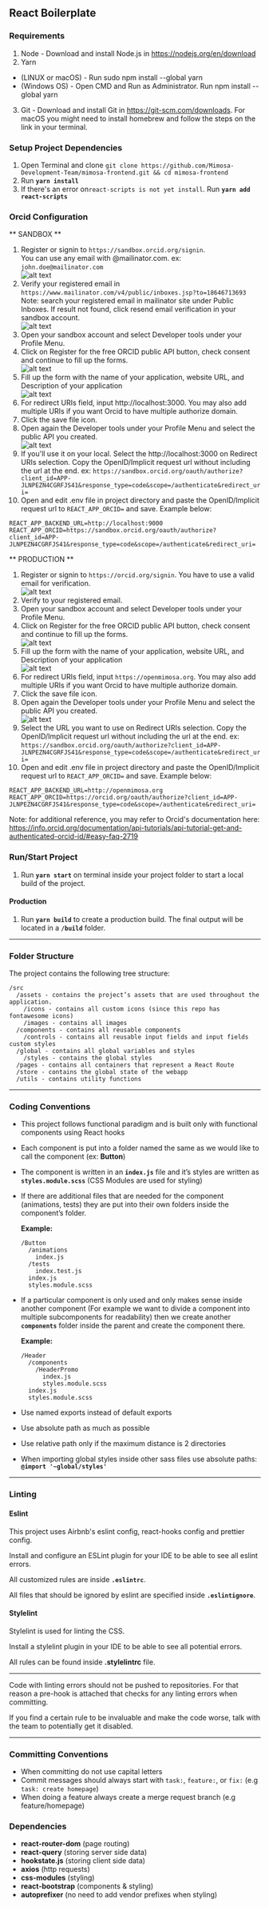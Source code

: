## React Boilerplate


### Requirements

1. Node - Download and install Node.js in https://nodejs.org/en/download
2. Yarn 
- (LINUX or macOS) - Run sudo npm install --global yarn
- (Windows OS) - Open CMD and Run as Administrator. Run npm install --global yarn
3. Git - Download and install Git in https://git-scm.com/downloads. For macOS you might need to install homebrew and follow the steps on the link in your terminal.

### Setup Project Dependencies

1. Open Terminal and clone `git clone https://github.com/Mimosa-Development-Team/mimosa-frontend.git && cd mimosa-frontend`
2. Run **`yarn install`**
3. If there's an error on`react-scripts is not yet install`. Run **`yarn add react-scripts`**

### Orcid Configuration

** SANDBOX **

1. Register or signin to `https://sandbox.orcid.org/signin`. <br />You can use any email with @mailinator.com. ex: `john.doe@mailinator.com`<br />
![alt text](./files/orcid-sandbox-registration.png)
2. Verify your registered email in `https://www.mailinator.com/v4/public/inboxes.jsp?to=18646713693`
    Note: search your registered email in mailinator site under Public Inboxes. If result not found, click resend email verification in your sandbox account.<br />
![alt text](./files/mailinator-verify.png)
3. Open your sandbox account and select Developer tools under your Profile Menu.
4. Click on Register for the free ORCID public API button, check consent and continue to fill up the forms.<br />
![alt text](./files/register-pa.png)
5. Fill up the form with the name of your application, website URL, and Description of your application <br />
![alt text](./files/forms.png)
6. For redirect URIs field, input http://localhost:3000. You may also add multiple URIs if you want Orcid to have multiple authorize domain.
7. Click the save file icon.
8. Open again the Developer tools under your Profile Menu and select the public API you created.<br />
![alt text](./files/developer-tools.png)
9. If you'll use it on your local. Select the http://localhost:3000 on Redirect URIs selection. Copy the OpenID/Implicit request url without including the url at the end. ex: `https://sandbox.orcid.org/oauth/authorize?client_id=APP-JLNPEZN4CGRFJS41&response_type=code&scope=/authenticate&redirect_uri=`
10. Open and edit .env file in project directory and paste the OpenID/Implicit request url to `REACT_APP_ORCID=` and save. Example below:
```
REACT_APP_BACKEND_URL=http://localhost:9000
REACT_APP_ORCID=https://sandbox.orcid.org/oauth/authorize?client_id=APP-JLNPEZN4CGRFJS41&response_type=code&scope=/authenticate&redirect_uri=
```

** PRODUCTION **

1. Register or signin to `https://orcid.org/signin`. You have to use a valid email for verification. <br />
![alt text](./files/orcid-sandbox-registration.png)
2. Verify to your registered email.
3. Open your sandbox account and select Developer tools under your Profile Menu.
4. Click on Register for the free ORCID public API button, check consent and continue to fill up the forms.<br />
![alt text](./files/register-pa.png)
5. Fill up the form with the name of your application, website URL, and Description of your application <br />
![alt text](./files/forms.png)
6. For redirect URIs field, input `https://openmimosa.org`. You may also add multiple URIs if you want Orcid to have multiple authorize domain.
7. Click the save file icon.
8. Open again the Developer tools under your Profile Menu and select the public API you created.<br />
![alt text](./files/developer-tools.png)
9. Select the URL you want to use on Redirect URIs selection. Copy the OpenID/Implicit request url without including the url at the end. ex: `https://sandbox.orcid.org/oauth/authorize?client_id=APP-JLNPEZN4CGRFJS41&response_type=code&scope=/authenticate&redirect_uri=`
10. Open and edit .env file in project directory and paste the OpenID/Implicit request url to `REACT_APP_ORCID=` and save. Example below:
```
REACT_APP_BACKEND_URL=http://openmimosa.org
REACT_APP_ORCID=https://orcid.org/oauth/authorize?client_id=APP-JLNPEZN4CGRFJS41&response_type=code&scope=/authenticate&redirect_uri=
```

Note: for additional reference, you may refer to Orcid's documentation here: https://info.orcid.org/documentation/api-tutorials/api-tutorial-get-and-authenticated-orcid-id/#easy-faq-2719

### Run/Start Project

1. Run **`yarn start`** on terminal inside your project folder to start a local build of the project.

#### Production

1. Run **`yarn build`** to create a production build. The final output will be located in a **`/build`** folder.

---

### Folder Structure

The project contains the following tree structure:

```
/src
  /assets - contains the project’s assets that are used throughout the application.
    /icons - contains all custom icons (since this repo has fontawesome icons)
    /images - contains all images
  /components - contains all reusable components
    /controls - contains all reusable input fields and input fields custom styles
  /global - contains all global variables and styles
    /styles - contains the global styles
  /pages - contains all containers that represent a React Route
  /store - contains the global state of the webapp
  /utils - contains utility functions
```

---

### Coding Conventions

- This project follows functional paradigm and is built only with functional components using React hooks

- Each component is put into a folder named the same as we would like to call the component (ex: **Button**)

- The component is written in an **`index.js`** file and it’s styles are written as **`styles.module.scss`** (CSS Modules are used for styling)

- If there are additional files that are needed for the component (animations, tests) they are put into their own folders inside the component’s folder.

  **Example:**

  ```
  /Button
    /animations
      index.js
    /tests
      index.test.js
    index.js
    styles.module.scss
  ```

- If a particular component is only used and only makes sense inside another component (For example we want to divide a component into multiple subcomponents for readability) then we create another **`components`** folder inside the parent and create the component there.

  **Example:**

  ```
  /Header
    /components
      /HeaderPromo
        index.js
        styles.module.scss
    index.js
    styles.module.scss
  ```

- Use named exports instead of default exports

- Use absolute path as much as possible

- Use relative path only if the maximum distance is 2 directories

- When importing global styles inside other sass files use absolute paths: **`@import '~global/styles'`**

---

### Linting

#### Eslint

This project uses Airbnb's eslint config, react-hooks config and prettier config.

Install and configure an ESLint plugin for your IDE to be able to see all eslint errors.

All customized rules are inside **`.eslintrc`**.

All files that should be ignored by eslint are specified inside **`.eslintignore`**.

#### Stylelint

Stylelint is used for linting the CSS.

Install a stylelint plugin in your IDE to be able to see all potential errors.

All rules can be found inside **.stylelintrc** file.

---

Code with linting errors should not be pushed to repositories. For that reason a pre-hook is attached that checks for any linting errors when committing.

If you find a certain rule to be invaluable and make the code worse, talk with the team to potentially get it disabled.

---

### Committing Conventions

- When committing do not use capital letters
- Commit messages should always start with `task:`, `feature:`, or `fix:` (e.g `task: create homepage`)
- When doing a feature always create a merge request branch (e.g feature/homepage)

### Dependencies

- **react-router-dom** (page routing)
- **react-query** (storing server side data)
- **hookstate.js** (storing client side data)
- **axios** (http requests)
- **css-modules** (styling)
- **react-bootstrap** (components & styling)
- **autoprefixer** (no need to add vendor prefixes when styling)
